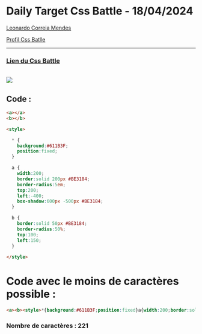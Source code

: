 # Daily Target Css Battle - 18/04/2024

[Leonardo Correia Mendes](https://github.com/leonardo-correiamendes)

[Profil Css Batlle](https://cssbattle.dev/player/PxahljaEJJesW2q41DyRFOpJIt73)

<hr>

### [Lien du Css Battle](https://cssbattle.dev/play/fvqOMzZlhDiOXTHbrPRG)
<br>

<img src="https://firebasestorage.googleapis.com/v0/b/cssbattleapp.appspot.com/o/user%2Fummd3POvEDfFyeFvVdOMG3OOrwE2%2Ftargets%2Ftarget_TqDJ5H8.png?alt=media">

<br>

## Code : 
```html
<a></a>
<b></b>

<style>

  * {
    background:#611B3F;
    position:fixed;
  }

  a {
    width:200;
    border:solid 200px #BE3184;
    border-radius:5em;
    top:200;
    left:-400;
    box-shadow:600px -500px #BE3184;
  }

  b {
    border:solid 50px #BE3184;
    border-radius:50%;
    top:100;
    left:150;
  }
  
</style>
```

# Code avec le moins de caractères possible : 

```html
<a><b><style>*{background:#611B3F;position:fixed}a{width:200;border:solid 212q#BE3184;border-radius:5em;top:200;left:-400;box-shadow:635q -529Q#BE3184}b{border:solid 53q#BE3184;border-radius:50%;top:100;left:150
```

### Nombre de caractères : 221
